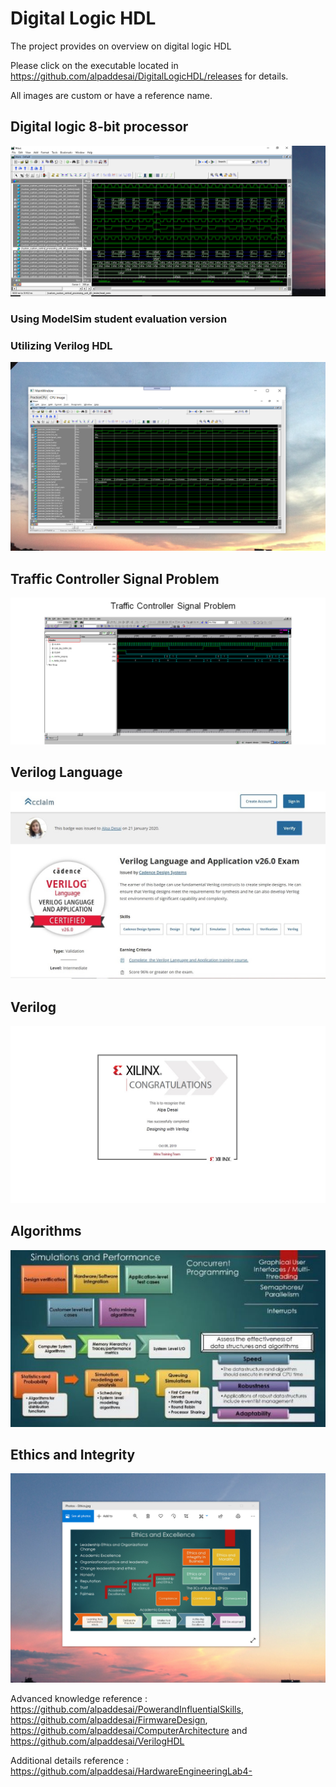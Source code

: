 # Digital Logic HDL

The project provides on overview on digital logic HDL

Please click on the executable located in https://github.com/alpaddesai/DigitalLogicHDL/releases for details. 

All images are custom or have a reference name.

## Digital logic 8-bit processor
![image](CPUImage.png)

### Using ModelSim student evaluation version
### Utilizing Verilog HDL
![image](DigitalLogicCPUImage.png)

## Traffic Controller Signal Problem
![image](TrafficControllerExample.png)

## Verilog Language
![image](VerilogLanguageandApplication.jpg)

## Verilog
![image](Verilog.jpg)

## Algorithms
![image](SimulationsPerformanceMetrics.jpg)

## Ethics and Integrity
![image](EthicsandExcellence.png)

Advanced knowledge reference : https://github.com/alpaddesai/PowerandInfluentialSkills,  https://github.com/alpaddesai/FirmwareDesign,  https://github.com/alpaddesai/ComputerArchitecture and https://github.com/alpaddesai/VerilogHDL

Additional details reference : https://github.com/alpaddesai/HardwareEngineeringLab4-
